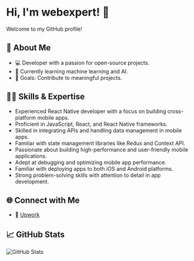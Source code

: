 # Hi, I'm webexpert! 👋
Welcome to my GitHub profile!

## 🚀 About Me
- 💻 Developer with a passion for open-source projects.
- 🌱 Currently learning machine learning and AI.
- 🎯 Goals: Contribute to meaningful projects.

## 🧑‍💻 Skills & Expertise
- Experienced React Native developer with a focus on building cross-platform mobile apps.
- Proficient in JavaScript, React, and React Native frameworks.
- Skilled in integrating APIs and handling data management in mobile apps.
- Familiar with state management libraries like Redux and Context API.
- Passionate about building high-performance and user-friendly mobile applications.
- Adept at debugging and optimizing mobile app performance.
- Familiar with deploying apps to both iOS and Android platforms.
- Strong problem-solving skills with attention to detail in app development.

## 🌐 Connect with Me
- 💼 [Upwork](https://www.upwork.com/)

## 📈 GitHub Stats
![GitHub Stats](https://github-readme-stats.vercel.app/api?username=webexpert&show_icons=true)

